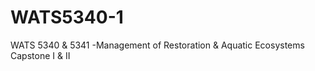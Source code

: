 # WATS5340-1
WATS 5340 &amp; 5341 -Management of Restoration &amp; Aquatic Ecosystems Capstone I &amp; II
